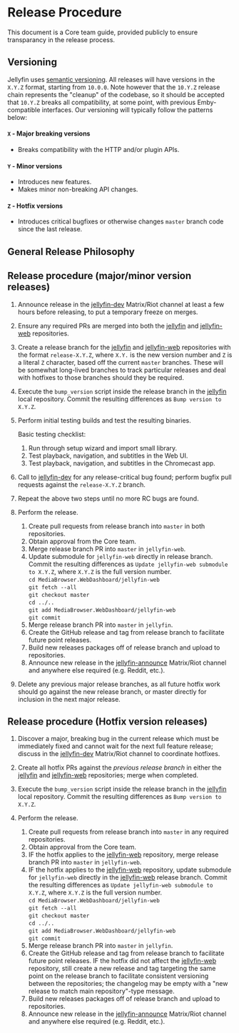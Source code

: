 # Release Procedure

This document is a Core team guide, provided publicly to ensure transparancy in the release process.

## Versioning

Jellyfin uses [semantic versioning](https://semver.org). All releases will have versions in the `X.Y.Z` format, starting from `10.0.0`. Note however that the `10.Y.Z` release chain represents the "cleanup" of the codebase, so it should be accepted that `10.Y.Z` breaks all compatibility, at some point, with previous Emby-compatible interfaces. Our versioning will typically follow the patterns below:

#### `X` - Major breaking versions

* Breaks compatibility with the HTTP and/or plugin APIs.

#### `Y` - Minor versions

* Introduces new features.
* Makes minor non-breaking API changes.

#### `Z` - Hotfix versions

* Introduces critical bugfixes or otherwise changes `master` branch code since the last release.

## General Release Philosophy

## Release procedure (major/minor version releases)

1. Announce release in the [jellyfin-dev](https://matrix.to/#/#jellyfin-dev:matrix.org) Matrix/Riot channel at least a few hours before releasing, to put a temporary freeze on merges.

1. Ensure any required PRs are merged into both the [jellyfin](https://github.com/jellyfin/jellyfin) and [jellyfin-web](https://github.com/jellyfin/jellyfin-web) repositories.

1. Create a release branch for the [jellyfin](https://github.com/jellyfin/jellyfin) and [jellyfin-web](https://github.com/jellyfin/jellyfin-web) repositories with the format `release-X.Y.Z`, where `X.Y.` is the new version number and `Z` is a literal `Z` character, based off the current `master` branches. These will be somewhat long-lived branches to track particular releases and deal with hotfixes to those branches should they be required.

1. Execute the `bump_version` script inside the release branch in the [jellyfin](https://github.com/jellyfin/jellyfin) local repository. Commit the resulting differences as `Bump version to X.Y.Z`.

1. Perform initial testing builds and test the resulting binaries.

    Basic testing checklist:

    1. Run through setup wizard and import small library.  
    1. Test playback, navigation, and subtitles in the Web UI.  
    1. Test playback, navigation, and subtitles in the Chromecast app.  

1. Call to [jellyfin-dev](https://matrix.to/#/#jellyfin-dev:matrix.org) for any release-critical bug found; perform bugfix pull requests against the `release-X.Y.Z` branch.

1. Repeat the above two steps until no more RC bugs are found.

1. Perform the release.

    1. Create pull requests from release branch into `master` in both repositories.  
    1. Obtain approval from the Core team.  
    1. Merge release branch PR into `master` in `jellyfin-web`.
    1. Update submodule for `jellyfin-web` directly in release branch. Commit the resulting differences as `Update jellyfin-web submodule to X.Y.Z`, where `X.Y.Z` is the full version number.  
        `cd MediaBrowser.WebDashboard/jellyfin-web`  
        `git fetch --all`  
        `git checkout master`  
        `cd ../..`  
        `git add MediaBrowser.WebDashboard/jellyfin-web`  
        `git commit`  
    1. Merge release branch PR into `master` in `jellyfin`.
    1. Create the GitHub release and tag from release branch to facilitate future point releases.  
    1. Build new releases packages off of release branch and upload to repositories.  
    1. Announce new release in the [jellyfin-announce](https://matrix.to/#/#jellyfin-announce:matrix.org) Matrix/Riot channel and anywhere else required (e.g. Reddit, etc.).

1. Delete any previous major release branches, as all future hotfix work should go against the new release branch, or master directly for inclusion in the next major release.

## Release procedure (Hotfix version releases)

1. Discover a major, breaking bug in the current release which must be immediately fixed and cannot wait for the next full feature release; discuss in the [jellyfin-dev](https://matrix.to/#/#jellyfin-dev:matrix.org) Matrix/Riot channel to coordinate hotfixes.

1. Create all hotfix PRs against the *previous release branch* in either the [jellyfin](https://github.com/jellyfin/jellyfin) and [jellyfin-web](https://github.com/jellyfin/jellyfin-web) repositories; merge when completed.

1. Execute the `bump_version` script inside the release branch in the [jellyfin](https://github.com/jellyfin/jellyfin) local repository. Commit the resulting differences as `Bump version to X.Y.Z`.

1. Perform the release.

    1. Create pull requests from release branch into `master` in any required repositories.  
    1. Obtain approval from the Core team.  
    1. IF the hotfix applies to the [jellyfin-web](https://github.com/jellyfin/jellyfin-web) repository, merge release branch PR into `master` in `jellyfin-web`.
    1. IF the hotfix applies to the [jellyfin-web](https://github.com/jellyfin/jellyfin-web) repository, update submodule for `jellyfin-web` directly in the [jellyfin-web](https://github.com/jellyfin/jellyfin) release branch. Commit the resulting differences as `Update jellyfin-web submodule to X.Y.Z`, where `X.Y.Z` is the full version number.  
        `cd MediaBrowser.WebDashboard/jellyfin-web`  
        `git fetch --all`  
        `git checkout master`  
        `cd ../..`  
        `git add MediaBrowser.WebDashboard/jellyfin-web`  
        `git commit`  
    1. Merge release branch PR into `master` in `jellyfin`.
    1. Create the GitHub release and tag from release branch to facilitate future point releases. IF the hotfix did not affect the [jellyfin-web](https://github.com/jellyfin/jellyfin-web) repository, still create a new release and tag targeting the same point on the release branch to facilitate consistent versioning between the repositories; the changelog may be empty with a "new release to match main repository"-type message.
    1. Build new releases packages off of release branch and upload to repositories.  
    1. Announce new release in the [jellyfin-announce](https://matrix.to/#/#jellyfin-announce:matrix.org) Matrix/Riot channel and anywhere else required (e.g. Reddit, etc.).
